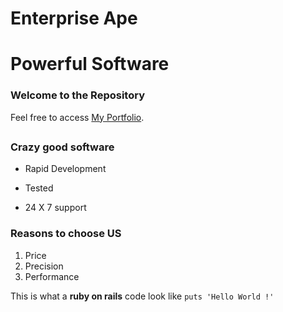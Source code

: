 Enterprise Ape
===============

Powerful Software
==================

### Welcome to the Repository

Feel free to access [My Portfolio](ca.linkedin.com/in/minkhati/). 

> ##

### Crazy good software

* Rapid Development
+ Tested
- 24 X 7 support


### Reasons to choose US
1. Price
2. Precision
3. Performance

This is what a **ruby on rails** code look like `puts 'Hello World !'`
